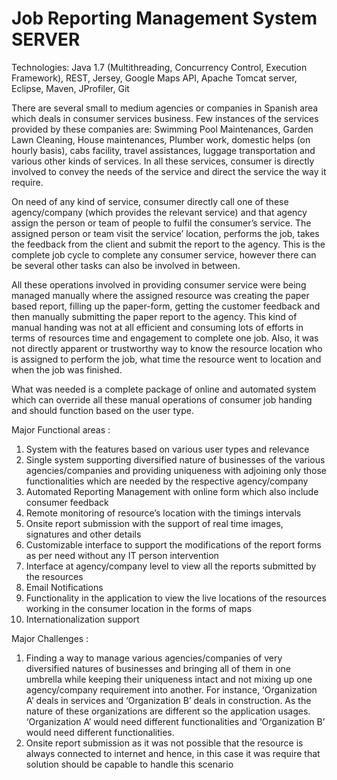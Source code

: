 # Job Reporting Management System SERVER

Technologies: 
Java 1.7 (Multithreading, Concurrency Control, Execution Framework), REST, Jersey, Google Maps API, Apache Tomcat server, Eclipse, Maven, JProfiler, Git


There are several small to medium agencies or companies in Spanish area which deals in consumer services business. Few instances of the services provided by these companies are: Swimming Pool Maintenances, Garden Lawn Cleaning, House maintenances, Plumber work, domestic helps (on hourly basis), cabs facility, travel assistances, luggage transportation and various other kinds of services. In all these services, consumer is directly involved to convey the needs of the service and direct the service the way it require.

On need of any kind of service, consumer directly call one of these agency/company (which provides the relevant service) and that agency assign the person or team of people to fulfil the consumer’s service. The assigned person or team visit the service’ location, performs the job, takes the feedback from the client and submit the report to the agency. This is the complete job cycle to complete any consumer service, however there can be several other tasks can also be involved in between.

All these operations involved in providing consumer service were being managed manually where the assigned resource was creating the paper based report, filling up the paper-form, getting the customer feedback and then manually submitting the paper report to the agency. This kind of manual handing was not at all efficient and consuming lots of efforts in terms of resources time and engagement to complete one job. Also, it was not directly apparent or trustworthy way to know the resource location who is assigned to perform the job, what time the resource went to location and when the job was finished.

What was needed is a complete package of online and automated system which can override all these manual operations of consumer job handing and should function based on the user type.

Major Functional areas :

1.	System with the features based on various user types and relevance
2.	Single system supporting diversified nature of businesses of the various agencies/companies and providing uniqueness with adjoining only those functionalities which are needed by the respective agency/company
3.	Automated Reporting Management with online form which also include consumer feedback
4.	Remote monitoring of resource’s location with the timings intervals
5.	Onsite report submission with the support of real time images, signatures and other details
6.	Customizable interface to support the modifications of the report forms as per need without any IT person intervention
7.	Interface at agency/company level to view all the reports submitted by the resources 
8.	Email Notifications
9.	Functionality in the application to view the live locations of the resources working in the consumer location in the forms of maps
10.	Internationalization support


Major Challenges :

1. Finding a way to manage various agencies/companies of very diversified natures of businesses and bringing all of them in one umbrella while keeping their uniqueness intact and not mixing up one agency/company requirement into another. For instance, ‘Organization A’ deals in services and ‘Organization B’ deals in construction. As the nature of these organizations are different so the application usages. ‘Organization A’ would need different functionalities and ‘Organization B’ would need different functionalities.
2. Onsite report submission as it was not possible that the resource is always connected to internet and hence, in this case it was require that solution should be capable to handle this scenario
